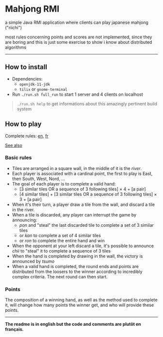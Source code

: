 # Mahjong RMI

a simple Java RMI application where clients can play japanese mahjong ("riichi")

most rules concerning points and scores are not implemented, since they are boring and this is just some exercise to show i know about distributed algorithms

----

## How to install

- Dependencies:
	- `openjdk-11-jdk`
	- `tilix` or `gnome-terminal`
- Run `./run.sh full_run` to start 1 server and 4 clients on localhost

> `./run.sh help` to get informations about this amazingly pertinent build system

## How to play

Complete rules: [en](https://en.wikipedia.org/wiki/Japanese_Mahjong), [fr](https://fr.wikipedia.org/wiki/R%C3%A8gles_du_Mah-jong_%28Riichi%29)

[See also](http://arcturus.su/wiki/List_of_terminology_translations)

### Basic rules

- Tiles are arranged in a square wall, in the middle of it is the *river*.
- Each player is associated with a cardinal point, the first to play is East, then South, West, Nord, ...
- The goal of each player is to complete a valid hand:
	- [3 similar tiles OR a sequence of 3 following tiles] × 4 + [a pair]
	- [4 similar tiles] + [3 similar tiles OR a sequence of 3 following tiles] × 3 + [a pair]
- When it's their turn, a player draw a tile from the wall, and discard a tile in the river.
- When a tile is discarded, any player can interrupt the game by announcing:
	- *pon* and "steal" the last discarded tile to complete a set of 3 similar tiles
	- or *kan* to complete a set of 4 similar tiles
	- or *ron* to complete the entire hand and win
- When the opponent at your left discard a tile, it's possible to announce *chii* to "steal" it to complete a sequence of 3 tiles
- When the hand is completed by drawing in the wall, the victory is announced by *tsumo*
- When a valid hand is completed, the round ends and points are distributed from the loosers to the winner according to incredibly complex criteria. The next round can then start.

### Points

The composition of a winning hand, as well as the method used to complete it, will change how many points the winner get, and who will provide these points.

<!-- TODO -->

<!-- règles à implémenter au minimum : -->

<!-- - la distinction ron/tsumo -->
<!-- - les riichi -->

------

**The readme is in english but the code and comments are plutôt en français.**
